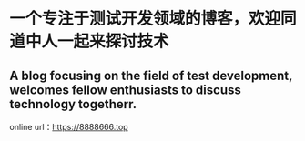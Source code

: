 # 一个专注于测试开发领域的博客，欢迎同道中人一起来探讨技术
## A blog focusing on the field of test development, welcomes fellow enthusiasts to discuss technology togetherr.
online url：https://8888666.top